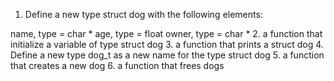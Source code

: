 1. Define a new type struct dog with the following elements:

name, type = char *
age, type = float
owner, type = char *
2.  a function that initialize a variable of type struct dog
3. a function that prints a struct dog
4. Define a new type dog_t as a new name for the type struct dog
5. a function that creates a new dog
6.  a function that frees dogs
